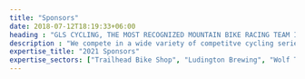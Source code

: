 ```yaml
---
title: "Sponsors"
date: 2018-07-12T18:19:33+06:00
heading : "GLS CYCLING, THE MOST RECOGNIZED MOUNTAIN BIKE RACING TEAM IN THE GREAT LAKES REGION"
description : "We compete in a wide variety of competitve cycling series on snow, gravel, and singletrack. We're also committed to supporting our cycling communities through advocacy, trail work, and competition."
expertise_title: "2021 Sponsors"
expertise_sectors: ["Trailhead Bike Shop", "Ludington Brewing", "Wolf Tooth Components", "Clif Bar", "Highland Training", "Bison Coolers", "Ron's Beans", "Harvey Milling"]
---
```


